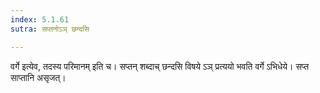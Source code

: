 ```yaml
---
index: 5.1.61
sutra: सप्तनोऽञ् छन्दसि

---
```

वर्गे इत्येव, तदस्य परिमानम् इति च। सप्तन् शब्दाच् छन्दसि विषये ऽञ् प्रत्ययो भवति वर्गे ऽभिधेये। सप्त साप्तानि असृजत्।